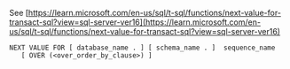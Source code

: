 See [https://learn.microsoft.com/en-us/sql/t-sql/functions/next-value-for-transact-sql?view=sql-server-ver16](https://learn.microsoft.com/en-us/sql/t-sql/functions/next-value-for-transact-sql?view=sql-server-ver16)
```
NEXT VALUE FOR [ database_name . ] [ schema_name . ]  sequence_name  
   [ OVER (<over_order_by_clause>) ]
```
